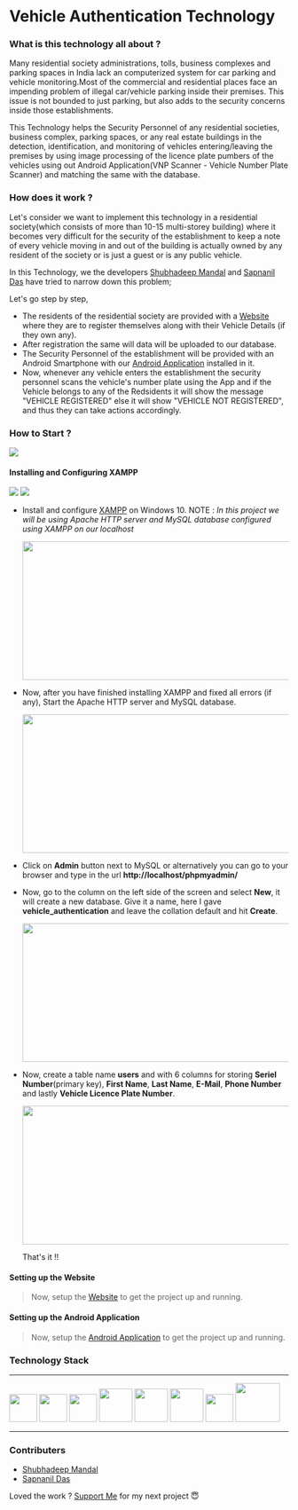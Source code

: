 # **Vehicle Authentication Technology**

### What is this technology all about ?

Many residential society administrations, tolls, business complexes and parking spaces in India lack an computerized system for car parking and vehicle monitoring.Most of the commercial and residential places face an impending problem of illegal car/vehicle parking inside their premises. This issue is not bounded to just parking, but also adds to the
security concerns inside those establishments.

This Technology helps the Security Personnel of any residential societies, business complex, parking spaces, or any real estate buildings in the detection, identification, and monitoring of vehicles entering/leaving the premises by using image processing of the licence plate pumbers of the vehicles using out Android Application(VNP Scanner - Vehicle Number Plate Scanner) and matching the same with the database.

### How does it work ?

Let's consider we want to implement this technology in a residential society(which consists of more than 10-15 multi-storey building) where it becomes very difficult for the security of the establishment to keep a note of every vehicle moving in and out of the building is actually owned by any resident of the society or is just a guest or is any public vehicle.

In this Technology, we the developers [Shubhadeep Mandal](https://github.com/shubhadeepmandal394) and [Sapnanil Das](https://github.com/sapnanil7) have tried to narrow down this problem;

Let's go step by step,

- The residents of the residential society are provided with a [Website](<give the link to the website here>) where they are to register themselves along with their Vehicle Details (if they own any).
- After registration the same will data will be uploaded to our database.
- The Security Personnel of the establishment will be provided with an Android Smartphone with our [Android Application](https://github.com/shubhadeepmandal394/vehicle-authentication-technology/blob/master/application) installed in it.
- Now, whenever any vehicle enters the establishment the security personnel scans the vehicle's number plate using the App and if the Vehicle belongs to any of the Redsidents it will show the message "VEHICLE REGISTERED" else it will show "VEHICLE NOT REGISTERED", and thus they can take actions accordingly.

### How to Start ?
<a href="https://github.com/shubhadeepmandal394/vehicle-authentication-technology/blob/master/LICENSE"><img src="https://img.shields.io/badge/License-MIT-orange"></a>
#### Installing and Configuring XAMPP
<a><img src="https://img.shields.io/badge/Server-Apache-yellow"></a>
<a><img src="https://img.shields.io/badge/Database-MySQL-blue"></a>


- Install and configure [XAMPP](https://pureinfotech.com/install-xampp-windows-10/) on Windows 10.
  NOTE : *In this project we will be using Apache HTTP server and MySQL database configured using XAMPP on our localhost*
  
  <a><img src="https://github.com/shubhadeepmandal394/vehicle-authentication-technology/blob/master/assets/img/xampp_screenshot_1.jpg" width="500" height="250"></a>
  
- Now, after you have finished installing XAMPP and fixed all errors (if any), Start the Apache HTTP server and MySQL database.

  <a><img src="https://github.com/shubhadeepmandal394/vehicle-authentication-technology/blob/master/assets/img/xampp_screenshot_2.png" width="500" height="250"></a>
  
- Click on **Admin** button next to MySQL or alternatively you can go to your browser and type in the url **http://localhost/phpmyadmin/**
- Now, go to the column on the left side of the screen and select **New**, it will create a new database. Give it a name, here I gave **vehicle_authentication** and leave the collation default and hit **Create**.

  <a><img src="https://github.com/shubhadeepmandal394/vehicle-authentication-technology/blob/master/assets/img/xampp_screenshot_3.png" width="500" height="250"></a>
  
- Now, create a table name **users** and with 6 columns for storing **Seriel Number**(primary key), **First Name**, **Last Name**, **E-Mail**, **Phone Number** and lastly **Vehicle Licence Plate Number**.

  <a><img src="https://github.com/shubhadeepmandal394/vehicle-authentication-technology/blob/master/assets/img/xampp_screenshot_4.png" width="500" height="250"></a>
  
  That's it !!
  
#### Setting up the Website
> Now, setup the [Website](https://github.com/shubhadeepmandal394/vehicle-authentication-technology/blob/master/website) to get the project up and running.

#### Setting up the Android Application
> Now, setup the [Android Application](https://github.com/shubhadeepmandal394/vehicle-authentication-technology/blob/master/application) to get the project up and running.

### Technology Stack
<hr>

<a><img src="https://github.com/shubhadeepmandal394/test/blob/master/assets/img/xampp.png" height="50" width="50"></a>
<a><img src="https://github.com/shubhadeepmandal394/test/blob/master/assets/img/firebase_ml_kit.png" height="50" width="50"></a>
<a><img src="https://github.com/shubhadeepmandal394/test/blob/master/assets/img/php.png" height="50" width="50"></a>
<a><img src="https://github.com/shubhadeepmandal394/test/blob/master/assets/img/css.jpg" height="60" width="60"></a>
<a><img src="https://github.com/shubhadeepmandal394/test/blob/master/assets/img/html.png" height="60" width="60"></a>
<a><img src="https://github.com/shubhadeepmandal394/test/blob/master/assets/img/javascript.png" height="60" width="60"></a>
<a><img src="https://github.com/shubhadeepmandal394/test/blob/master/assets/img/androidstudio.png" height="50" width="50"></a>
<a><img src="https://github.com/shubhadeepmandal394/test/blob/master/assets/img/google_tesseract_ocr.png" height="70" width="80"></a>

<hr>

### Contributers
- [Shubhadeep Mandal](https://github.com/shubhadeepmandal394)
- [Sapnanil Das](https://github.com/sapnanil7)

Loved the work ? [Support Me](https://paypal.me/shubhadeepmandal394?locale.x=en_GB) for my next project 😇